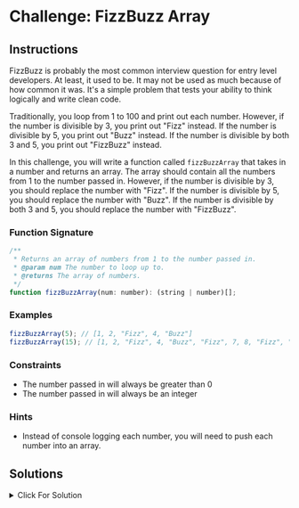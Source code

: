 # Challenge: FizzBuzz Array

## Instructions

FizzBuzz is probably the most common interview question for entry level developers. At least, it used to be. It may not be used as much because of how common it was. It's a simple problem that tests your ability to think logically and write clean code.

Traditionally, you loop from 1 to 100 and print out each number. However, if the number is divisible by 3, you print out "Fizz" instead. If the number is divisible by 5, you print out "Buzz" instead. If the number is divisible by both 3 and 5, you print out "FizzBuzz" instead.

In this challenge, you will write a function called `fizzBuzzArray` that takes in a number and returns an array. The array should contain all the numbers from 1 to the number passed in. However, if the number is divisible by 3, you should replace the number with "Fizz". If the number is divisible by 5, you should replace the number with "Buzz". If the number is divisible by both 3 and 5, you should replace the number with "FizzBuzz".

### Function Signature

```js
/**
 * Returns an array of numbers from 1 to the number passed in.
 * @param num The number to loop up to.
 * @returns The array of numbers.
 */
function fizzBuzzArray(num: number): (string | number)[];
```

### Examples

```js
fizzBuzzArray(5); // [1, 2, "Fizz", 4, "Buzz"]
fizzBuzzArray(15); // [1, 2, "Fizz", 4, "Buzz", "Fizz", 7, 8, "Fizz", "Buzz", 11, "Fizz", 13, 14, "FizzBuzz"]
```

### Constraints

- The number passed in will always be greater than 0
- The number passed in will always be an integer

### Hints

- Instead of console logging each number, you will need to push each number into an array.

## Solutions

<details markdown="1">
  <summary>Click For Solution</summary>

```js
export function fizzBuzzArray(num: number): (string | number)[] {
  const arr = [];

  for (let i = 1; i <= num; i++) {
    if (i % 3 === 0 && i % 5 === 0) {
      arr.push('FizzBuzz');
    } else if (i % 3 === 0) {
      arr.push('Fizz');
    } else if (i % 5 === 0) {
      arr.push('Buzz');
    } else {
      arr.push(i);
    }
  }

  return arr;
}
```

### Explanation

- Create an empty array to store our results.
- Loop from 1 to the number passed in.
- Check if the number is divisible by both 3 and 5 first. If it is, we push "FizzBuzz" into the array.
- If it's not, we check if the number is divisible by 3. If it is, we push "Fizz" into the array.
- If it's not, we check if the number is divisible by 5. If it is, we push "Buzz" into the array.
- If it's not, we push the number into the array.
- Return the array.

</details>
